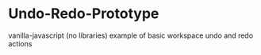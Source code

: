 Undo-Redo-Prototype
===================

 vanilla-javascript (no libraries) example of basic workspace undo and redo actions
